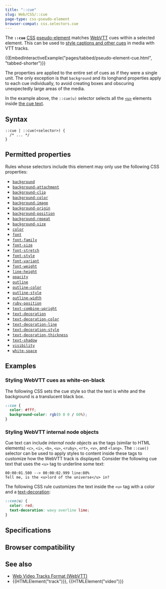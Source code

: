 ```yaml
---
title: "::cue"
slug: Web/CSS/::cue
page-type: css-pseudo-element
browser-compat: css.selectors.cue
---
```




The **`::cue`** [CSS](/Web/CSS) [pseudo-element](/Web/CSS/Pseudo-elements) matches [WebVTT](/Web/API/WebVTT_API) cues within a selected element.
This can be used to [style captions and other cues](/Web/API/WebVTT_API#styling_webvtt_in_html_or_a_stylesheet) in media with VTT tracks.

{{EmbedInteractiveExample("pages/tabbed/pseudo-element-cue.html", "tabbed-shorter")}}

The properties are applied to the entire set of cues as if they were a single unit. The only exception is that `background` and its longhand properties apply to each cue individually, to avoid creating boxes and obscuring unexpectedly large areas of the media.

In the example above, the `::cue(u)` selector selects all the [`<u>`](/Web/HTML/Element/u) elements inside [the cue text](https://raw.githubusercontent.com/mdn/interactive-examples/main/live-examples/media/examples/friday.vtt).

## Syntax

```css-nolint
::cue | ::cue(<selector>) {
  /* ... */
}
```

## Permitted properties

Rules whose selectors include this element may only use the following CSS properties:

- [`background`](/Web/CSS/background)
- [`background-attachment`](/Web/CSS/background-attachment)
- [`background-clip`](/Web/CSS/background-clip)
- [`background-color`](/Web/CSS/background-color)
- [`background-image`](/Web/CSS/background-image)
- [`background-origin`](/Web/CSS/background-origin)
- [`background-position`](/Web/CSS/background-position)
- [`background-repeat`](/Web/CSS/background-repeat)
- [`background-size`](/Web/CSS/background-size)
- [`color`](/Web/CSS/color)
- [`font`](/Web/CSS/font)
- [`font-family`](/Web/CSS/font-family)
- [`font-size`](/Web/CSS/font-size)
- [`font-stretch`](/Web/CSS/font-stretch)
- [`font-style`](/Web/CSS/font-style)
- [`font-variant`](/Web/CSS/font-variant)
- [`font-weight`](/Web/CSS/font-weight)
- [`line-height`](/Web/CSS/line-height)
- [`opacity`](/Web/CSS/opacity)
- [`outline`](/Web/CSS/outline)
- [`outline-color`](/Web/CSS/outline-color)
- [`outline-style`](/Web/CSS/outline-style)
- [`outline-width`](/Web/CSS/outline-width)
- [`ruby-position`](/Web/CSS/ruby-position)
- [`text-combine-upright`](/Web/CSS/text-combine-upright)
- [`text-decoration`](/Web/CSS/text-decoration)
- [`text-decoration-color`](/Web/CSS/text-decoration-color)
- [`text-decoration-line`](/Web/CSS/text-decoration-line)
- [`text-decoration-style`](/Web/CSS/text-decoration-style)
- [`text-decoration-thickness`](/Web/CSS/text-decoration-thickness)
- [`text-shadow`](/Web/CSS/text-shadow)
- [`visibility`](/Web/CSS/visibility)
- [`white-space`](/Web/CSS/white-space)

## Examples

### Styling WebVTT cues as white-on-black

The following CSS sets the cue style so that the text is white and the background is a translucent black box.

```css
::cue {
  color: #fff;
  background-color: rgb(0 0 0 / 60%);
}
```

### Styling WebVTT internal node objects

Cue text can include _internal node objects_ as the tags (similar to HTML elements) `<c>`, `<i>`, `<b>`, `<u>`, `<ruby>`, `<rt>`, `<v>`, and `<lang>`.
The `::cue()` selector can be used to apply styles to content inside these tags to customize how the WebVTT track is displayed.
Consider the following cue text that uses the `<u>` tag to underline some text:

```plain
00:00:01.500 --> 00:00:02.999 line:80%
Tell me, is the <u>lord of the universe</u> in?
```

The following CSS rule customizes the text inside the `<u>` tag with a color and a [text-decoration](/Web/CSS/text-decoration):

```css
::cue(u) {
  color: red;
  text-decoration: wavy overline lime;
}
```

## Specifications



## Browser compatibility



## See also

- [Web Video Tracks Format (WebVTT)](/Web/API/WebVTT_API)
- {{HTMLElement("track")}}, {{HTMLElement("video")}}
